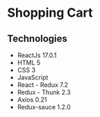 # Shopping Cart
## Technologies
- ReactJs 17.0.1
- HTML 5
- CSS 3
- JavaScript
- React - Redux 7.2
- Redux - Thunk 2.3
- Axios 0.21
- Redux-sauce 1.2.0
